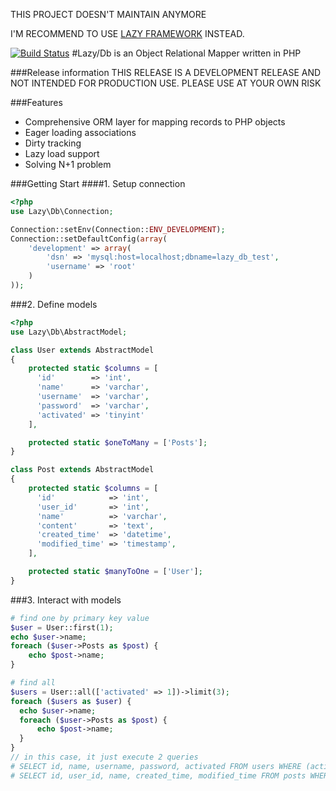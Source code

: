 THIS PROJECT DOESN'T MAINTAIN ANYMORE

I'M RECOMMEND TO USE [LAZY FRAMEWORK](https://github.com/lytc/lazy) INSTEAD.




[![Build Status](https://travis-ci.org/lytc/lazy-db.png?branch=master)](https://travis-ci.org/lytc/lazy-db)
#Lazy/Db is an Object Relational Mapper written in PHP

###Release information
THIS RELEASE IS A DEVELOPMENT RELEASE AND NOT INTENDED FOR PRODUCTION USE. PLEASE USE AT YOUR OWN RISK

###Features
- Comprehensive ORM layer for mapping records to PHP objects
- Eager loading associations
- Dirty tracking
- Lazy load support
- Solving N+1 problem

###Getting Start
####1. Setup connection
```php
<?php
use Lazy\Db\Connection;

Connection::setEnv(Connection::ENV_DEVELOPMENT);
Connection::setDefaultConfig(array(
    'development' => array(
        'dsn' => 'mysql:host=localhost;dbname=lazy_db_test',
        'username' => 'root'
    )
));
```

###2. Define models
```php
<?php
use Lazy\Db\AbstractModel;

class User extends AbstractModel
{
    protected static $columns = [
      'id'        => 'int',
      'name'      => 'varchar',
      'username'  => 'varchar',
      'password'  => 'varchar',
      'activated' => 'tinyint'
    ],

    protected static $oneToMany = ['Posts'];
}

class Post extends AbstractModel
{
    protected static $columns = [
      'id'            => 'int',
      'user_id'       => 'int',
      'name'          => 'varchar',
      'content'       => 'text',
      'created_time'  => 'datetime',
      'modified_time' => 'timestamp',
    ],

    protected static $manyToOne = ['User'];
}
```

###3. Interact with models
```php
# find one by primary key value
$user = User::first(1);
echo $user->name;
foreach ($user->Posts as $post) {
    echo $post->name;
}

# find all
$users = User::all(['activated' => 1])->limit(3);
foreach ($users as $user) {
  echo $user->name;
  foreach ($user->Posts as $post) {
      echo $post->name;
  }
}
// in this case, it just execute 2 queries
# SELECT id, name, username, password, activated FROM users WHERE (activated = 1) LIMIT 3;
# SELECT id, user_id, name, created_time, modified_time FROM posts WHERE (user_id IN(1, 2, 3));
```
